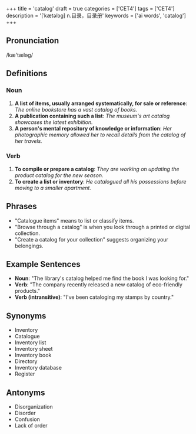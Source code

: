 +++
title = 'catalog'
draft = true
categories = ['CET4']
tags = ['CET4']
description = '[ˈkætəlɔg] n.目录，目录册'
keywords = ['ai words', 'catalog']
+++

## Pronunciation
/kæ'tæləg/

## Definitions
### Noun
1. **A list of items, usually arranged systematically, for sale or reference**: *The online bookstore has a vast catalog of books.*
2. **A publication containing such a list**: *The museum's art catalog showcases the latest exhibition.*
3. **A person's mental repository of knowledge or information**: *Her photographic memory allowed her to recall details from the catalog of her travels.*

### Verb
1. **To compile or prepare a catalog**: *They are working on updating the product catalog for the new season.*
2. **To create a list or inventory**: *He catalogued all his possessions before moving to a smaller apartment.*

## Phrases
- "Catalogue items" means to list or classify items.
- "Browse through a catalog" is when you look through a printed or digital collection.
- "Create a catalog for your collection" suggests organizing your belongings.

## Example Sentences
- **Noun**: "The library's catalog helped me find the book I was looking for."
- **Verb**: "The company recently released a new catalog of eco-friendly products."
- **Verb (intransitive)**: "I've been cataloging my stamps by country."

## Synonyms
- Inventory
- Catalogue
- Inventory list
- Inventory sheet
- Inventory book
- Directory
- Inventory database
- Register

## Antonyms
- Disorganization
- Disorder
- Confusion
- Lack of order
